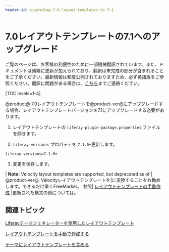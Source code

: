 ```yaml
---
header-id: upgrading-7-0-layout-templates-to-7-1
---
```


# 7.0レイアウトテンプレートの7.1へのアップグレード

<p class="alert alert-info"><span class="wysiwyg-color-blue120">ご覧のページは、お客様の利便性のために一部機械翻訳されています。また、ドキュメントは頻繁に更新が加えられており、翻訳は未完成の部分が含まれることをご了承ください。最新情報は都度公開されておりますため、必ず英語版をご参照ください。翻訳に問題がある場合は、<a href="mailto:support-content-jp@liferay.com">こちら</a>までご連絡ください。</span></p>

[TOC levels=1-4]

@product@ 7.0レイアウトテンプレートを@product-ver@にアップグレードする場合、レイアウトテンプレートバージョンを7.1にアップグレードする必要があります。

1.  レイアウトテンプレートの `liferay-plugin-package.properties` ファイルを開きます。

2.  `liferay-versions` プロパティを `7.1.0+`更新します。

``` properties
liferay-versions=7.1.0+
```

3.  変更を保存します。

| **Note:** Velocity layout templates are supported, but deprecated as of | @product-ver@. Velocityレイアウトテンプレートを|に変換することをお勧めします。できるだけ早くFreeMarker。 参照| [レイアウトテンプレートの手動作成](/docs/7-1/tutorials/-/knowledge_base/t/creating-layout-templates-manually#understanding-the-anatomy) |更新された構文の例については。

## 関連トピック

[Liferayテーマジェネレーターを使用したレイアウトテンプレート](/docs/7-1/tutorials/-/knowledge_base/t/creating-layout-templates-with-the-themes-generator)

[レイアウトテンプレートを手動で作成する](/docs/7-1/tutorials/-/knowledge_base/t/creating-layout-templates-manually)

[テーマにレイアウトテンプレートを含める](/docs/7-1/tutorials/-/knowledge_base/t/including-layout-templates-with-a-theme)
